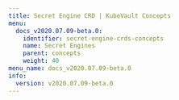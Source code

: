 ```yaml
---
title: Secret Engine CRD | KubeVault Concepts
menu:
  docs_v2020.07.09-beta.0:
    identifier: secret-engine-crds-concepts
    name: Secret Engines
    parent: concepts
    weight: 40
menu_name: docs_v2020.07.09-beta.0
info:
  version: v2020.07.09-beta.0
---
```


